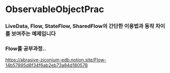 # ObservableObjectPrac
### LiveData, Flow, StateFlow, SharedFlow의 간단한 이용법과 동작 차이를 보여주는 예제입니다


### Flow를 공부과정..
https://abrasive-ziconium-edb.notion.site/Flow-14b57895d8f34f6ab2eb73a84d180578
